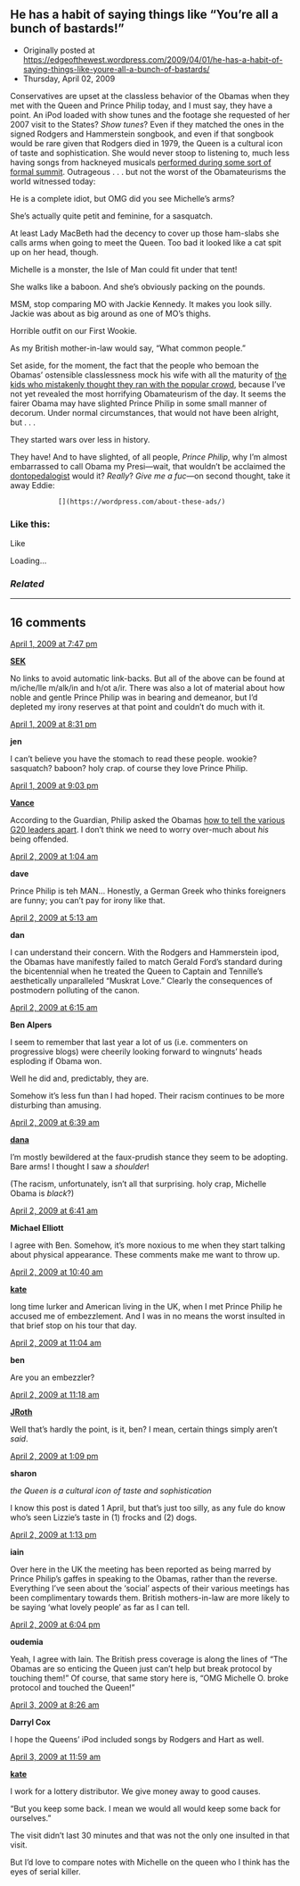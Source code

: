 ## He has a habit of saying things like “You’re all a bunch of bastards!”

 * Originally posted at https://edgeofthewest.wordpress.com/2009/04/01/he-has-a-habit-of-saying-things-like-youre-all-a-bunch-of-bastards/
 * Thursday, April 02, 2009

Conservatives are upset at the classless behavior of the Obamas when they met with the Queen and Prince Philip today, and I must say, they have a point.  An iPod loaded with show tunes and the footage she requested of her 2007 visit to the States?  _Show tunes_?  Even if they matched the ones in the signed Rodgers and Hammerstein songbook, and even if that songbook would be rare given that Rodgers died in 1979, the Queen is a cultural icon of taste and sophistication.  She  would never stoop to listening to, much less having songs from hackneyed musicals [performed during some sort of formal summit](http://query.nytimes.com/gst/fullpage.html?res=9500E6D6143EF936A15752C1A9629C8B63).  Outrageous . . . but not the worst of the Obamateurisms the world witnessed today:

He is a complete idiot, but OMG did you see Michelle’s arms?

She’s actually quite petit and feminine, for a sasquatch.

At least Lady MacBeth had the decency to cover up those ham-slabs she calls arms when going to meet the Queen. Too bad it looked like a cat spit up on her head, though.

Michelle is a monster, the Isle of Man could fit under that tent!

She walks like a baboon. And she’s obviously packing on the pounds.

MSM, stop comparing MO with Jackie Kennedy. It makes you look silly. Jackie was about as big around as one of MO’s thighs.

Horrible outfit on our First Wookie.

As my British mother-in-law would say, “What common people.”

Set aside, for the moment, the fact that the people who bemoan the Obamas’ ostensible classlessness mock his wife with all the maturity of [the kids who mistakenly thought they ran with the popular crowd](http://acephalous.typepad.com/acephalous/2009/03/im-moving-to-the-country.html), because I’ve not yet revealed the most horrifying Obamateurism of the day.  It seems the fairer Obama may have slighted Prince Philip in some small manner of decorum.  Under normal circumstances, that would not have been alright, but . . .

They started wars over less in history.

They have!  And to have slighted, of all people, _Prince Philip_, why I’m almost embarrassed to call Obama my Presi—wait, that wouldn’t be acclaimed the [dontopedalogist](http://www.doubletongued.org/index.php/citations/dontopedalogy\_1/) would it?  _Really_?  _Give me a fuc_—on second thought, take it away Eddie:



		

			

				[](https://wordpress.com/about-these-ads/)
				

					
				

			

		

### Like this:

Like

 
Loading...

[]()

### _Related_

	

* * *

		

## 16 comments

		

	

		

[April 1, 2009 at 7:47 pm](https://edgeofthewest.wordpress.com/2009/04/01/he-has-a-habit-of-saying-things-like-youre-all-a-bunch-of-bastards/#comment-41287)

**[SEK](http://acephalous.typepad.com/)**

					

		

No links to avoid automatic link-backs.  But all of the above can be found at m/iche/lle m/alk/in and h/ot a/ir.  There was also a lot of material about how noble and gentle Prince Philip was in bearing and demeanor, but I’d depleted my irony reserves at that point and couldn’t do much with it.

		

		

						

	

	

		

[April 1, 2009 at 8:31 pm](https://edgeofthewest.wordpress.com/2009/04/01/he-has-a-habit-of-saying-things-like-youre-all-a-bunch-of-bastards/#comment-41307)

**jen**

					

		

I can’t believe you have the stomach to read these people. wookie? sasquatch? baboon? holy crap. of course they love Prince Philip.

		

		

						

	

	

		

[April 1, 2009 at 9:03 pm](https://edgeofthewest.wordpress.com/2009/04/01/he-has-a-habit-of-saying-things-like-youre-all-a-bunch-of-bastards/#comment-41325)

**[Vance](https://edgeofthewest.wordpress.com/)**

					

		

According to the Guardian, Philip asked the Obamas [how to tell the various G20 leaders apart](http://www.guardian.co.uk/world/2009/apr/02/g20-monarchy). I don’t think we need to worry over-much about _his_ being offended.

		

		

						

	

	

		

[April 2, 2009 at 1:04 am](https://edgeofthewest.wordpress.com/2009/04/01/he-has-a-habit-of-saying-things-like-youre-all-a-bunch-of-bastards/#comment-41426)

**dave**

					

		

Prince Philip is teh MAN… Honestly, a German Greek who thinks foreigners are funny; you can’t pay for irony like that.

		

		

						

	

	

		

[April 2, 2009 at 5:13 am](https://edgeofthewest.wordpress.com/2009/04/01/he-has-a-habit-of-saying-things-like-youre-all-a-bunch-of-bastards/#comment-41468)

**dan**

					

		

I can understand their concern. With the Rodgers and Hammerstein ipod, the Obamas have manifestly failed to match Gerald Ford’s standard during the bicentennial when he treated the Queen to Captain and Tennille’s aesthetically unparalleled “Muskrat Love.” Clearly the consequences of postmodern polluting of the canon.

		

		

						

	

	

		

[April 2, 2009 at 6:15 am](https://edgeofthewest.wordpress.com/2009/04/01/he-has-a-habit-of-saying-things-like-youre-all-a-bunch-of-bastards/#comment-41483)

**Ben Alpers**

					

		

I seem to remember that last year a lot of us (i.e. commenters on progressive blogs) were cheerily looking forward to wingnuts’ heads esploding if Obama won.

Well he did and, predictably, they are.

Somehow it’s less fun than I had hoped. Their racism continues to be more disturbing than amusing.

		

		

						

	

	

		

[April 2, 2009 at 6:39 am](https://edgeofthewest.wordpress.com/2009/04/01/he-has-a-habit-of-saying-things-like-youre-all-a-bunch-of-bastards/#comment-41489)

**[dana](https://edgeofthewest.wordpress.com)**

					

		

I’m mostly bewildered at the faux-prudish stance they seem to be adopting.  Bare arms! I thought I saw a _shoulder_!

(The racism, unfortunately, isn’t all that surprising.  holy crap, Michelle Obama is _black_?)

		

		

						

	

	

		

[April 2, 2009 at 6:41 am](https://edgeofthewest.wordpress.com/2009/04/01/he-has-a-habit-of-saying-things-like-youre-all-a-bunch-of-bastards/#comment-41490)

**Michael Elliott**

					

		

I agree with Ben.  Somehow, it’s more noxious to me when they start talking about physical appearance.  These comments make me want to throw up.

		

		

						

	

	

		

[April 2, 2009 at 10:40 am](https://edgeofthewest.wordpress.com/2009/04/01/he-has-a-habit-of-saying-things-like-youre-all-a-bunch-of-bastards/#comment-41534)

**[kate](http://www.kateaNDpansylive.blogspot.com)**

					

		

long time lurker and American living in the UK, when I met Prince Philip he accused me of embezzlement. And I was in no means the worst insulted in that brief stop on his tour that day.

		

		

						

	

	

		

[April 2, 2009 at 11:04 am](https://edgeofthewest.wordpress.com/2009/04/01/he-has-a-habit-of-saying-things-like-youre-all-a-bunch-of-bastards/#comment-41536)

**ben**

					

		

Are you an embezzler?

		

		

						

	

	

		

[April 2, 2009 at 11:18 am](https://edgeofthewest.wordpress.com/2009/04/01/he-has-a-habit-of-saying-things-like-youre-all-a-bunch-of-bastards/#comment-41542)

**[JRoth](http://anarchiblog.blogspot.com/)**

					

		

Well that’s hardly the point, is it, ben? I mean, certain things simply aren’t _said_.

		

		

						

	

	

		

[April 2, 2009 at 1:09 pm](https://edgeofthewest.wordpress.com/2009/04/01/he-has-a-habit-of-saying-things-like-youre-all-a-bunch-of-bastards/#comment-41560)

**sharon**

					

		

_the Queen is a cultural icon of taste and sophistication_

I know this post is dated 1 April, but that’s just too silly, as any fule do know who’s seen Lizzie’s taste in (1) frocks and (2) dogs.

		

		

						

	

	

		

[April 2, 2009 at 1:13 pm](https://edgeofthewest.wordpress.com/2009/04/01/he-has-a-habit-of-saying-things-like-youre-all-a-bunch-of-bastards/#comment-41561)

**iain**

					

		

Over here in the UK the meeting has been reported as being marred by Prince Philip’s gaffes in speaking to the Obamas, rather than the reverse.  Everything I’ve seen about the ‘social’ aspects of their various meetings has been complimentary towards them.  British mothers-in-law are more likely to be saying ‘what lovely people’ as far as I can tell.

		

		

						

	

	

		

[April 2, 2009 at 6:04 pm](https://edgeofthewest.wordpress.com/2009/04/01/he-has-a-habit-of-saying-things-like-youre-all-a-bunch-of-bastards/#comment-41622)

**oudemia**

					

		

Yeah, I agree with Iain. The British press coverage is along the lines of “The Obamas are so enticing the Queen just can’t help but break protocol by touching them!” Of course, that same story here is, “OMG Michelle O. broke protocol and touched the Queen!”

		

		

						

	

	

		

[April 3, 2009 at 8:26 am](https://edgeofthewest.wordpress.com/2009/04/01/he-has-a-habit-of-saying-things-like-youre-all-a-bunch-of-bastards/#comment-41734)

**Darryl Cox**

					

		

I hope the Queens’ iPod included songs by Rodgers and Hart as well.

		

		

						

	

	

		

[April 3, 2009 at 11:59 am](https://edgeofthewest.wordpress.com/2009/04/01/he-has-a-habit-of-saying-things-like-youre-all-a-bunch-of-bastards/#comment-41762)

**[kate](http://www.kateaNDpansylive.blogspot.com)**

					

		

I work for  a lottery distributor. We give money away to good causes.  

“But you keep some back. I mean we would all would keep some back for ourselves.”

The visit didn’t last 30 minutes and that was not the only one insulted in that visit.

But I’d love to compare notes with Michelle on the queen who I think has the eyes of serial killer.

		

		

						

	

	

		

		

	

	  